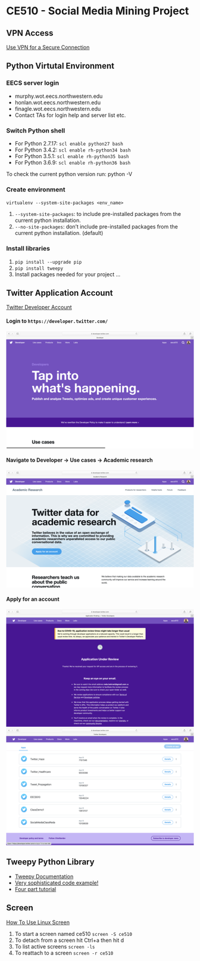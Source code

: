 # CE510 - Social Media Mining Project

## VPN Access
[Use VPN for a Secure Connection](https://www.it.northwestern.edu/oncampus/vpn/)

## Python Virtutal Environment
### EECS server login
- murphy.wot.eecs.northwestern.edu
- honlan.wot.eecs.northwestern.edu
- finagle.wot.eecs.northwestern.edu
- Contact TAs for login help and server list etc.

### Switch Python shell
- For Python 2.7.17: `scl enable python27 bash`
- For Python 3.4.2: `scl enable rh-python34 bash`
- For Python 3.5.1: `scl enable rh-python35 bash`
- For Python 3.6.9: `scl enable rh-python36 bash`

To check the current python version run: python -V

### Create environment
`virtualenv --system-site-packages <env_name>`

1. `--system-site-packages`: to include pre-installed packages from the current python installation.
2. `--no-site-packages`: don’t include pre-installed packages from the current python installation. (default)


### Install libraries
1. `pip install --upgrade pip`
2. `pip install tweepy`
3. Install packages needed for your project ...

## Twitter Application Account
[Twitter Developer Account](https://developer.twitter.com/en)
#### Login to `https://developer.twitter.com/`
![](/developer_account.png)
#### Navigate to Developer -> Use cases -> Academic research
![](/use_case_academic.png)
#### Apply for an account
![](/app_review.png)
![](/apps.png)

## Tweepy Python Library
- [Tweepy Documentation](http://docs.tweepy.org/en/latest/)
- [Very sophisticated code example!](https://github.com/reda-bahrani/CE510-Social-Media-Mining/blob/master/code/tweepy_example.py)
- [Four part tutorial](https://www.youtube.com/watch?v=wlnx-7cm4Gg)

## Screen
[How To Use Linux Screen](https://linuxize.com/post/how-to-use-linux-screen/)
1. To start a screen named ce510 `screen -S ce510`
2. To detach from a screen hit Ctrl+a then hit d
3. To list active screens `screen -ls`
4. To reattach to a screen `screen -r ce510`

